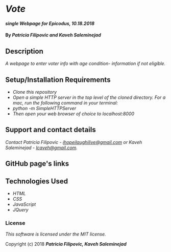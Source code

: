# _Vote_

#### _single Webpage for Epicodus, 10.18.2018_

#### By _**Patricia Filipovic and Kaveh Saleminejad**_

## Description

_A webpage to enter voter info with age condition- information if not eligible._

## Setup/Installation Requirements

* _Clone this repository_
* _Open a simple HTTP server in the top level of the cloned directory. For a mac, run the following command in your terminal:_   
* _python -m SimpleHTTPServer_
* _Then open your web browser of choice to localhost:8000_

## Support and contact details

_Contact Patricia Filipovic - ihopeilaughilive@gmail.com or Kaveh Saleminejad - lcaveh@gmail.com._

## GitHub page's links

## Technologies Used

* _HTML_
* _CSS_
* _JavaScript_
* _JQuery_

### License

*This software is licensed under the MIT license.*

Copyright (c) 2018 **_Patricia Filipovic, Kaveh Saleminejad_**
